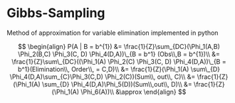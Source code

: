 # Gibbs-Sampling
Method of approximation for variable elimination implemented in python

$$
\begin{align}
    P(A | B = b^{1}) 
    &= \frac{1}{Z}\sum_{DC}(\Phi_1(A,B) \Phi_2(B,C) \Phi_3(C, D) \Phi_4(D,A))\_{B = b^1} (Obs\\,B = b^{1})\\
    &= \frac{1}{Z}\sum\_{DC}((\Phi_1(A) \Phi_2(C) \Phi_3(C, D) \Phi_4(D,A))\_{B = b^1}(Elimination\\, Order\\, = C,D)\\
    &= \frac{1}{Z}(\Phi_1(A) \sum\_{D} \Phi_4(D,A)\sum_{C}\Phi_3(C,D) \Phi_2(C))(Sum\\, out\\,  C)\\
    &= \frac{1}{Z}(\Phi_1(A) \sum_{D} \Phi_4(D,A)\Phi_5(D))(Sum\\,out\\, D)\\
    &= \frac{1}{Z}(\Phi_1(A) \Phi_6(A))\\
    &\approx
\end{align}
$$

